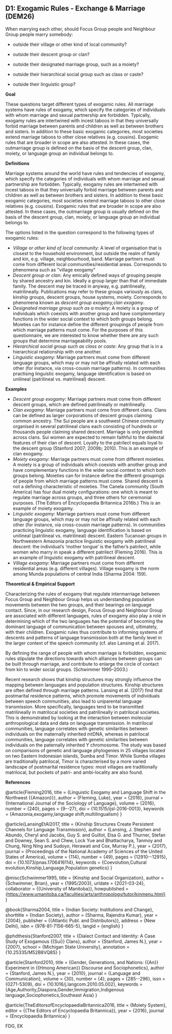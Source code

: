 
## D1: Exogamic Rules - Exchange & Marriage (DEM26)

When marrying each other, should Focus Group people and Neighbour Group people marry somebody:



- outside their village or other kind of local community?

- outside their descent group or clan?

- outside their designated marriage group, such as a moiety?

- outside their hierarchical social group such as class or caste?

- outside their linguistic group?



**Goal**

These questions target different types of exogamic rules. All marriage systems have rules of exogamy, which specify the categories of individuals with whom marriage and sexual partnership are forbidden. Typically, exogamy rules are intertwined with incest taboos in that they universally forbid marriage between parents and children as well as between brothers and sisters. In addition to these basic exogamic categories, most societies extend marriage taboos to other close relatives (e.g. cousins). Exogamic rules that are broader in scope are also attested. In these cases, the outmarriage group is defined on the basis of the descent group, clan, moiety, or language group an individual belongs to.



**Definitions**

Marriage systems around the world have rules and tendencies of exogamy, which specify the categories of individuals with whom marriage and sexual partnership are forbidden. Typically, exogamy rules are intertwined with incest taboos in that they universally forbid marriage between parents and children as well as between brothers and sisters. In addition to these basic exogamic categories, most societies extend marriage taboos to other close relatives (e.g. cousins). Exogamic rules that are broader in scope are also attested. In these cases, the outmarriage group is usually defined on the basis of the descent group, clan, moiety, or language group an individual belongs to.



The options listed in the question correspond to the following types of exogamic rules:



- *Village or other kind of local community*: A level of organisation that is closest to the household environment, but outside the realm of family and kin, e.g. village, neighbourhood, band. Marriage partners must come from different local communities/residential areas. Corresponds to phenomena such as "village exogamy"
- *Descent group or clan*: Any emically defined ways of grouping people by shared ancestry and kin. Ideally a group larger than that of immediate family. The descent may be traced in anyway, e.g. patrilineally, matrilineally. Publications may refer to these groups variously as clans, kinship groups, descent groups, house systems, moiety. Corresponds to phenomena known as *descent group exogamy,clan exogamy*.
- *Designated marriage group such as a moiety*: A moiety is a group of individuals which coexists with another group and have complementary functions in the wider social context to which both groups belong. Moieties can for instance define the different groupings of people from which marriage patterns must come. For the purposes of this questionnaire, we are interested to know whether there are any such groups that determine marriageability pools.
- *Hierarchical social group such as class or caste*: Any group that is in a hierarchical relationship with one another.
- *Linguistic exogamy*: Marriage partners must come from different language groups, which may or may not be affinally related with each other (for instance, via cross-cousin marriage patterns). In communities practising linguistic exogamy, language identification is based on unilineal (patrilineal vs. matrilineal) descent.




**Examples**

- *Descent group exogamy*: Marriage partners must come from different descent groups, which are defined patrilineally or matrilineally.
- *Clan exogamy*: Marriage partners must come from different clans. Clans can be defined as larger corporations of descent groups claiming common ancestry. The Sui people are a southwest Chinese community organised in several patrilineal clans each consisting of hundreds or thousands people claiming shared descent. Marriage is only permitted across clans. Sui women are expected to remain faithful to the dialectal features of their clan of descent. Loyalty to the patrilect equals loyal to the descent group (Stanford 2007; 2009b; 2010). This is an example of clan exogamy.
- *Moiety exogamy*: Marriage partners must come from different moieties. A moiety is a group of individuals which coexists with another group and have complementary functions in the wider social context to which both groups belong. Moieties can for instance define the different groupings of people from which marriage patterns must come. Shared descent is not a defining characteristic of moieties. The Canela community (South America) has four dual moiety configurations: one which is meant to regulate marriage across groups, and three others for ceremonial purposes. (The Editors of Encyclopaedia Britannica 2016b.) This is an example of moiety exogamy.
- *Linguistic exogamy*: Marriage partners must come from different language groups, which may or may not be affinally related with each other (for instance, via cross-cousin marriage patterns). In communities practicing linguistic exogamy, language identification is based on unilineal (patrilineal vs. matrilineal) descent. Eastern Tucanoan groups in Northwestern Amazonia practice linguistic exogamy with patrilineal descent: the individual’s ‘mother tongue’ is the father’s patrilect, while women who marry in speak a different patrilect (Fleming 2016). This is an example of linguistic exogamy with patrilineal descent.
- *Village exogamy*: Marriage partners must come from different residential areas (e.g. different villages). Village exogamy is the norm among Munda populations of central India (Sharma 2004: 159).


**Theoretical & Empirical Support**

Characterizing the rules of exogamy that regulate intermarriage between Focus Group and Neighbour Group helps us understanding population movements between the two groups, and their bearings on language contact. Since, in our research design, Focus Group and Neighbour Group are associated with different languages, rules of exogamy also play a role in determining which of the two languages has the potential of becoming the dominant language of communication between spouses and, ultimately, with their children. Exogamic rules thus contribute to informing systems of descents and patterns of language transmission both at the family level in the larger context of the speech community (cf. also Lansing et al. 2017).



By defining the range of people with whom marriage is forbidden, exogamic rules stipulate the directions towards which alliances between groups can be built through marriage, and contribute to enlarge the circle of contact from kin to wider social groups. (Schwimmer 1995–2003.)



Recent research shows that kinship structures may strongly influence the mapping between languages and population structures. Kinship structures are often defined through marriage patterns. Lansing et al. (2017) find that postmarital residence patterns, which promote movements of individuals between speech communities, also lead to uniparental language transmission. More specifically, languages tend to be transmitted matrilineally in matrilocal societies and patrilineally in patrilocal societies. This is demonstrated by looking at the interaction between molecular anthropological data and data on language transmission. In matrilocal communities, language correlates with genetic similarities between individuals on the maternally inherited mtDNA, whereas in patrilocal communities, language correlates with genetic similarities between individuals on the paternally inherited Y chromosome. The study was based on comparisons of genetic and language phylogenies in 25 villages located on two Eastern Indonesian islands, Sumba and Timor. While Sumba villages are traditionally patrilocal, Timor is characterised by a more varied landscape of postmarital residence types: most villages are traditionally matrilocal, but pockets of patri- and ambi-locality are also found.


**References**

@article{Fleming2016,
  title = {Linguistic Exogamy and Language Shift in the Northwest {{Amazon}}},
  author = {Fleming, Luke},
  year = {2016},
  journal = {International Journal of the Sociology of Language},
  volume = {2016},
  number = {240},
  pages = {9--27},
  doi = {10.1515/ijsl-2016-0013},
  keywords = {Amazonia,exogamy,language shift,multilingualism}
}

@article{LansingEtAl2017,
  title = {Kinship Structures Create Persistent Channels for Language Transmission},
  author = {Lansing, J. Stephen and Abundo, Cheryl and Jacobs, Guy S. and Guillot, Elsa G. and Thurner, Stefan and Downey, Sean S. and Chew, Lock Yue and Bhattacharya, Tanmoy and Chung, Ning Ning and Sudoyo, Herawati and Cox, Murray P.},
  year = {2017},
  journal = {Proceedings of the National Academy of Sciences of the United States of America},
  volume = {114},
  number = {49},
  pages = {12910--12915},
  doi = {10.1073/pnas.1706416114},
  keywords = {Coevolution,Cultural evolution,Kinship,Language,Population genetics}
}

@misc{Schwimmer1995,
  title = {Kinship and Social Organization},
  author = {Schwimmer, Brian},
  year = {1995/2003},
  urldate = {2021-03-24},
  collaborator = {{University of Manitoba}},
  howpublished = {https://www.umanitoba.ca/faculties/arts/anthropology/tutor/kinmenu.html}
}

@book{Sharma2004,
  title = {Indian Society: Institutions and Change},
  shorttitle = {Indian Society},
  author = {Sharma, Rajendra Kumar},
  year = {2004},
  publisher = {{Atlantic Publ. and Distributors}},
  address = {New Delhi},
  isbn = {978-81-7156-665-5},
  langid = {english}
}

@phdthesis{Stanford2007,
  title = {Dialect Contact and Identity: A Case Study of Exogamous {{Sui}} Clans},
  author = {Stanford, James N.},
  year = {2007},
  school = {Michigan State University},
  annotation = {10.25335/M52B8VQ8S}
}

@article{Stanford2010,
  title = {Gender, Generations, and Nations: {{An}} Experiment in {{Hmong American}} Discourse and Sociophonetics},
  author = {Stanford, James N.},
  year = {2010},
  journal = {Language and Communication},
  volume = {30},
  number = {4},
  pages = {285--296},
  issn = {0271-5309},
  doi = {10.1016/j.langcom.2010.05.002},
  keywords = {Age,Authority,Diaspora,Gender,Immigration,Indigenous language,Sociophonetics,Southeast Asia}
}

@article{TheEditorsofEncyclopaediaBritannica2016,
  title = {Moiety System},
  editor = {{The Editors of Encyclopaedia Britannica}},
  year = {2016},
  journal = {Encyclopaedia Britannica}
}



FDG, EK
